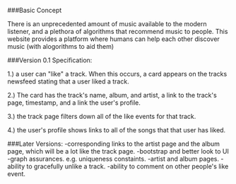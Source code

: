 ###Basic Concept

There is an unprecedented amount of music available to the modern listener, and a plethora of algorithms that recommend music to people.  This website provides a platform where humans can help each other discover music (with alogorithms to aid them)

###Version 0.1 Specification:

1.) a user can "like" a track.  When this occurs, a card appears on the tracks newsfeed stating that a user liked a track.  

2.) The card has the track's name, album, and artist, a link to the track's page,  timestamp, and a link the user's profile. 

3.) the track page filters down all of the like events for that track.  

4.) the user's profile shows links to all of the songs that that user has liked.


###Later Versions:
-corresponding links to the artist page and the album page, which will be a lot like the track page.
-bootstrap and better look to UI
-graph assurances. e.g. uniqueness constaints.
-artist and album pages.
-ability to gracefully unlike a track.
-ability to comment on other people's like event.



